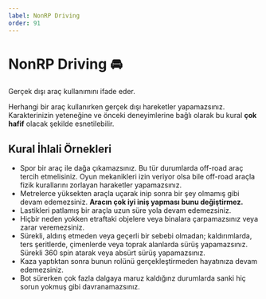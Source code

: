 ```yaml
---
label: NonRP Driving 
order: 91
---
```


# NonRP Driving :oncoming_automobile:

Gerçek dışı araç kullanımını ifade eder.

Herhangi bir araç kullanırken gerçek dışı hareketler yapamazsınız. Karakterinizin yeteneğine ve önceki deneyimlerine bağlı olarak bu kural **çok hafif** olacak şekilde esnetilebilir.

## Kural İhlali Örnekleri

- Spor bir araç ile dağa çıkamazsınız. Bu tür durumlarda off-road araç tercih etmelisiniz. Oyun mekanikleri izin veriyor olsa bile off-road araçla fizik kurallarını zorlayan haraketler yapamazsınız.
- Metrelerce yüksekten araçla uçarak inip sonra bir şey olmamış gibi devam edemezsiniz. **Aracın çok iyi iniş yapması bunu değiştirmez.**
- Lastikleri patlamış bir araçla uzun süre yola devam edemezsiniz.
- Hiçbir neden yokken etraftaki objelere veya binalara çarpamazsınız veya zarar veremezsiniz.
- Sürekli, aldırış etmeden veya geçerli bir sebebi olmadan; kaldırımlarda, ters şeritlerde, çimenlerde veya toprak alanlarda sürüş yapamazsınız. Sürekli 360 spin atarak veya absürt sürüş yapamazsınız.
- Kaza yaptıktan sonra bunun rolünü gerçekleştirmeden hayatınıza devam edemezsiniz.
- Bot sürerken çok fazla dalgaya maruz kaldığınz durumlarda sanki hiç sorun yokmuş gibi davranamazsınız.
